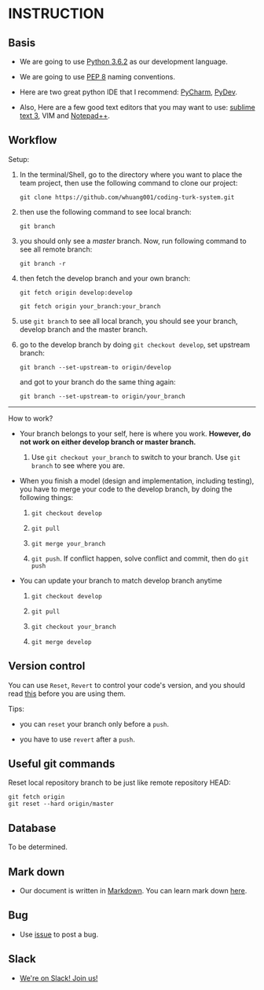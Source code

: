 # INSTRUCTION

## Basis

- We are going to use [Python 3.6.2][Python 3.6.2] as our development language.

- We are going to use [PEP 8][PEP 8] naming conventions.

- Here are two great python IDE that I recommend: [PyCharm][PyCharm], [PyDev][PyDev].

- Also, Here are a few good text editors that you may want to use: [sublime text 3][sublime text 3], VIM and [Notepad++][Notepad++].

## Workflow

Setup:

1. In the terminal/Shell, go to the directory where you want to place the team project, then use the following command to clone our project:

	`git clone https://github.com/whuang001/coding-turk-system.git`

2. then use the following command to see local branch:

	`git branch`

3. you should only see a *master* branch. Now, run following command to see all remote branch:

	`git branch -r`

4. then fetch the develop branch and your own branch:

	`git fetch origin develop:develop`

	`git fetch origin your_branch:your_branch`

5. use `git branch` to see all local branch, you should see your branch, develop branch and the master branch.

6. go to the develop branch by doing `git checkout develop`, set upstream branch:

	`git branch --set-upstream-to origin/develop`

	and got to your branch do the same thing again:

	`git branch --set-upstream-to origin/your_branch`

---

How to work?

- Your branch belongs to your self, here is where you work. **However, do not work on either develop branch or master branch.**

	1. Use `git checkout your_branch` to switch to your branch. Use `git branch` to see where you are.

- When you finish a model (design and implementation, including testing), you have to merge your code to the develop branch, by doing the following things:

	1. `git checkout develop`

	2. `git pull`

	3. `git merge your_branch`

	4. `git push`. If conflict happen, solve conflict and commit, then do `git push`
	
- You can update your branch to match develop branch anytime

	1. `git checkout develop`
	
	2. `git pull`
	
	3. `git checkout your_branch`
	
	4. `git merge develop`

## Version control

You can use `Reset`, `Revert` to control your code's version, and you should read [this][reset/revert] before you are using them.

Tips:

- you can `reset` your branch only before a `push`.

- you have to use `revert` after a `push`.


## Useful git commands

Reset local repository branch to be just like remote repository HEAD:

	git fetch origin
	git reset --hard origin/master

## Database

To be determined.

## Mark down

- Our document is written in [Markdown][Markdown]. You can learn mark down [here][here].

## Bug

- Use [issue][issue] to post a bug.

## Slack

- [We're on Slack! Join us!][Join us]




[Python 3.6.2]:https://www.python.org
[PEP 8]:https://www.python.org/dev/peps/pep-0008/#descriptive-naming-styles
[PyCharm]:https://www.jetbrains.com/pycharm/
[PyDev]:http://www.pydev.org
[sublime text 3]:https://www.sublimetext.com/3
[Notepad++]:https://notepad-plus-plus.org
[reset/revert]:https://www.atlassian.com/git/tutorials/resetting-checking-out-and-reverting
[Markdown]:http://kirkstrobeck.github.io/whatismarkdown.com/
[here]:https://github.com/adam-p/markdown-here/wiki/Markdown-Cheatsheet
[issue]:https://github.com/whuang001/coding-turk-system/issues
[Join us]:https://join.slack.com/t/csc322-2017/shared_invite/enQtMjQxNTYwMzQ1Njk2LTE4NjYwOTY2ZjYxNTYwNzA5NDljYTlhZDM5NTcwNTY2NTllOTVmOWFhYmRlZmU5NTgxZmIyMzQ5OTk3YzM3NDE
